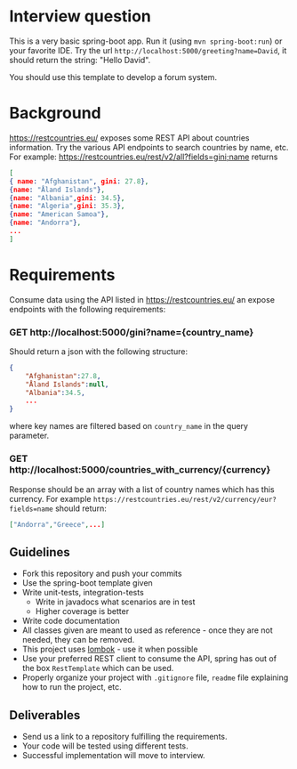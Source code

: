 Interview question
==================


This is a very basic spring-boot app. Run it (using `mvn spring-boot:run`) or your favorite IDE.
Try the url `http://localhost:5000/greeting?name=David`, it should return the string: "Hello David".

You should use this template to develop a forum system.

# Background
https://restcountries.eu/ exposes some REST API about countries information.
Try the various API endpoints to search countries by name, etc.
For example:
https://restcountries.eu/rest/v2/all?fields=gini;name
returns
```json
[
{ name: "Afghanistan", gini: 27.8},
{name: "Åland Islands"},
{name: "Albania",gini: 34.5},
{name: "Algeria",gini: 35.3},
{name: "American Samoa"},
{name: "Andorra"},
...
]
```

# Requirements
Consume data using the API listed in https://restcountries.eu/ an expose endpoints with the following requirements:

### GET http://localhost:5000/gini?name={country_name}
Should return a json with the following structure:
```json
{
    "Afghanistan":27.8,
    "Åland Islands":null,
    "Albania":34.5,
    ...
}
```
where key names are filtered based on `country_name` in the query parameter.

### GET http://localhost:5000/countries_with_currency/{currency}
Response should be an array with a list of country names which has this currency. For example `https://restcountries.eu/rest/v2/currency/eur?fields=name` should return:
```json
["Andorra","Greece",...]
```

## Guidelines
* Fork this repository and push your commits
* Use the spring-boot template given
* Write unit-tests, integration-tests
    * Write in javadocs what scenarios are in test
    * Higher coverage is better
* Write code documentation
* All classes given are meant to used as reference - once they are not needed, they can be removed.
* This project uses [lombok](https://projectlombok.org/) - use it when possible
* Use your preferred REST client to consume the API, spring has out of the box `RestTemplate` which can be used.
* Properly organize your project with `.gitignore` file, `readme` file explaining how to run the project, etc.

## Deliverables
* Send us a link to a repository fulfilling the requirements.
* Your code will be tested using different tests.
* Successful implementation will move to interview.

